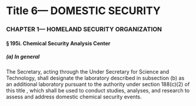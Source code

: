 
# Title 6— DOMESTIC SECURITY
### CHAPTER 1— HOMELAND SECURITY ORGANIZATION
#### § 195i. Chemical Security Analysis Center
##### (a) In general

The Secretary, acting through the Under Secretary for Science and Technology, shall designate the laboratory described in subsection (b) as an additional laboratory pursuant to the authority under section 188(c)(2) of this title , which shall be used to conduct studies, analyses, and research to assess and address domestic chemical security events.
